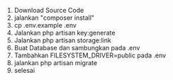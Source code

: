 1. Download Source Code
2. jalankan "composer install"
3. cp .env.example .env
4. Jalankan php artisan key:generate
5. Jalankan php artisan storage:link
6. Buat Database dan sambungkan pada .env
7. Tambahkan FILESYSTEM_DRIVER=public pada .env
8. jalankan php artisan migrate
9. selesai

